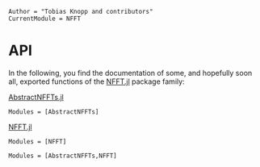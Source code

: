 ```@meta
Author = "Tobias Knopp and contributors"
CurrentModule = NFFT
```

# API

In the following, you find the documentation of some, and hopefully soon all, exported functions of the [NFFT.jl](https://github.com/JuliaMath/NFFT.jl) package family:

[AbstractNFFTs.jl](https://github.com/tknopp/NFFT/AbstractNFFTs)
```@index
Modules = [AbstractNFFTs]
```

[NFFT.jl](https://github.com/JuliaMath/NFFT.jl)
```@index
Modules = [NFFT]
```

```@autodocs
Modules = [AbstractNFFTs,NFFT]
```
